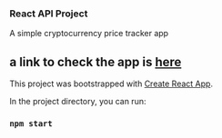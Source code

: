 ### React API Project 

A simple cryptocurrency price tracker app

## a link to check the app is [here](https://cryptocurrensy-tracker.netlify.app/)

This project was bootstrapped with [Create React App](https://github.com/facebook/create-react-app).

In the project directory, you can run:

### `npm start`

